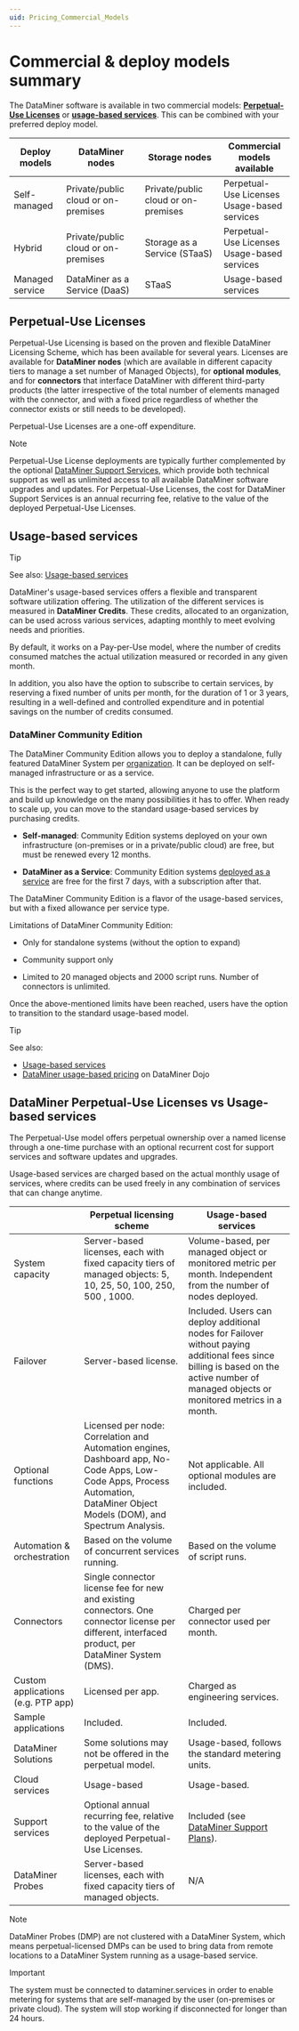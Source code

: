 ```yaml
---
uid: Pricing_Commercial_Models
---
```


# Commercial & deploy models summary

The DataMiner software is available in two commercial models: [**Perpetual-Use Licenses**](xref:Pricing_Perpetual_Use_Licensing) or [**usage-based services**](xref:Pricing_Usage_based_service). This can be combined with your preferred deploy model.

| Deploy models | DataMiner nodes | Storage nodes | Commercial models available |
|--|--|--|--|
| Self-managed | Private/public cloud or on-premises | Private/public cloud or on-premises | Perpetual-Use Licenses<br>Usage-based services |
| Hybrid | Private/public cloud or on-premises | Storage as a Service (STaaS) | Perpetual-Use Licenses<br>Usage-based services |
| Managed service | DataMiner as a Service (DaaS) |  STaaS | Usage-based services |

## Perpetual-Use Licenses

Perpetual-Use Licensing is based on the proven and flexible DataMiner Licensing Scheme, which has been available for several years. Licenses are available for **DataMiner nodes** (which are available in different capacity tiers to manage a set number of Managed Objects), for **optional modules**, and for **connectors** that interface DataMiner with different third-party products (the latter irrespective of the total number of elements managed with the connector, and with a fixed price regardless of whether the connector exists or still needs to be developed).

Perpetual-Use Licenses are a one-off expenditure.

> [!NOTE]
> Perpetual-Use License deployments are typically further complemented by the optional [DataMiner Support Services](xref:Overview_Support_DMS_M_and_S), which provide both technical support as well as unlimited access to all available DataMiner software upgrades and updates. For Perpetual-Use Licenses, the cost for DataMiner Support Services is an annual recurring fee, relative to the value of the deployed Perpetual-Use Licenses.

## Usage-based services

> [!TIP]
> See also: [Usage-based services](xref:Pricing_Usage_based_service)

DataMiner's usage-based services offers a flexible and transparent software utilization offering. The utilization of the different services is measured in **DataMiner Credits**. These credits, allocated to an organization, can be used across various services, adapting monthly to meet evolving needs and priorities.

By default, it works on a Pay-per-Use model, where the number of credits consumed matches the actual utilization measured or recorded in any given month.

In addition, you also have the option to subscribe to certain services, by reserving a fixed number of units per month, for the duration of 1 or 3 years, resulting in a well-defined and controlled expenditure and in potential savings on the number of credits consumed.

### DataMiner Community Edition

The DataMiner Community Edition allows you to deploy a standalone, fully featured DataMiner System per [organization](xref:Pricing_Usage_based_service#organization). It can be deployed on self-managed infrastructure or as a service.

This is the perfect way to get started, allowing anyone to use the platform and build up knowledge on the many possibilities it has to offer. When ready to scale up, you can move to the standard usage-based services by purchasing credits.

- **Self-managed**: Community Edition systems deployed on your own infrastructure (on-premises or in a private/public cloud) are free, but must be renewed every 12 months.

- **DataMiner as a Service**: Community Edition systems [deployed as a service](xref:Creating_a_DMS_in_the_cloud) are free for the first 7 days, with a subscription after that.

The DataMiner Community Edition is a flavor of the usage-based services, but with a fixed allowance per service type.

Limitations of DataMiner Community Edition:

- Only for standalone systems (without the option to expand)

- Community support only

- Limited to 20 managed objects and 2000 script runs. Number of connectors is unlimited.

Once the above-mentioned limits have been reached, users have the option to transition to the standard usage-based model.

> [!TIP]
> See also:
>
> - [Usage-based services](xref:Pricing_Usage_based_service)
> - [DataMiner usage-based pricing](https://community.dataminer.services/usage-based-pricing/) on DataMiner Dojo

## DataMiner Perpetual-Use Licenses vs Usage-based services

The Perpetual-Use model offers perpetual ownership over a named license through a one-time purchase with an optional recurrent cost for support services and software updates and upgrades.

Usage-based services are charged based on the actual monthly usage of services, where credits can be used freely in any combination of services that can change anytime.

|         | Perpetual licensing scheme | Usage-based services |
|---------|----------------------------|----------------------|
| System capacity | Server-based licenses, each with fixed capacity tiers of managed objects: 5, 10, 25, 50, 100, 250, 500 , 1000. | Volume-based, per managed object or monitored metric per month. Independent from the number of nodes deployed. |
| Failover | Server-based license. | Included. Users can deploy additional nodes for Failover without paying additional fees since billing is based on the active number of managed objects or monitored metrics in a month. |
| Optional functions | Licensed per node: Correlation and Automation engines, Dashboard app, No-Code Apps, Low-Code Apps, Process Automation, DataMiner Object Models (DOM), and Spectrum Analysis. | Not applicable. All optional modules are included. |
| Automation & orchestration | Based on the volume of concurrent services running. | Based on the volume of script runs. |
| Connectors | Single connector license fee for new and existing connectors. One connector license per different, interfaced product, per DataMiner System (DMS). | Charged per connector used per month. |
| Custom applications (e.g. PTP app) | Licensed per app. | Charged as engineering services. |
| Sample applications | Included. | Included. |
| DataMiner Solutions | Some solutions may not be offered in the perpetual model.  | Usage-based, follows the standard metering units. |
| Cloud services | Usage-based | Usage-based. |
| Support services | Optional annual recurring fee, relative to the value of the deployed Perpetual-Use Licenses. | Included (see [DataMiner Support Plans](https://community.dataminer.services/support-services/)). |
| DataMiner Probes | Server-based licenses, each with fixed capacity tiers of managed objects.  | N/A |

> [!NOTE]
> DataMiner Probes (DMP) are not clustered with a DataMiner System, which means perpetual-licensed DMPs can be used to bring data from remote locations to a DataMiner System running as a usage-based service.

> [!IMPORTANT]
> The system must be connected to dataminer.services in order to enable metering for systems that are self-managed by the user (on-premises or private cloud). The system will stop working if disconnected for longer than 24 hours.
